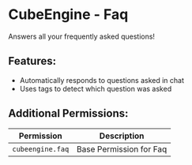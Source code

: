 # CubeEngine - Faq
Answers all your frequently asked questions!

## Features:
 - Automatically responds to questions asked in chat
 - Uses tags to detect which question was asked

## Additional Permissions:

| Permission | Description |
| --- | --- |
| `cubeengine.faq` | Base Permission for Faq |